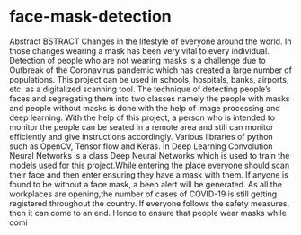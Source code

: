 # face-mask-detection
Abstract 
BSTRACT
Changes in the lifestyle of everyone around the world. In those changes wearing a mask has
been very vital to every individual. Detection of people who are not wearing masks is a
challenge due to Outbreak of the Coronavirus pandemic which has created a large number of
populations. This project can be used in schools, hospitals, banks, airports, etc. as a digitalized
scanning tool. The technique of detecting people’s faces and segregating them into two classes
namely the people with masks and people without masks is done with the help of image
processing and deep learning. With the help of this project, a person who is intended to monitor
the people can be seated in a remote area and still can monitor efficiently and give instructions
accordingly. Various libraries of python such as OpenCV, Tensor flow and Keras. In Deep
Learning Convolution Neural Networks is a class Deep Neural Networks which is used to train
the models used for this project.While entering the place everyone should scan their face
and then enter ensuring they have a mask with them. If anyone is found to be without a face
mask, a beep alert will be generated. As all the workplaces are opening,the number of cases of
COVID-19 is still getting registered throughout the country. If everyone follows the safety
measures, then it can come to an end. Hence to ensure that people wear masks while comi
